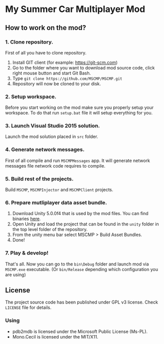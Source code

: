 # My Summer Car Multiplayer Mod

## How to work on the mod?

### 1. Clone repository.

First of all you have to clone repository.

1. Install GIT client (for example: https://git-scm.com)
2. Go to the folder where you want to download mod source code, click right mouse button and start Git Bash.
3. Type `git clone https://github.com/MSCMP/MSCMP.git`
4. Repository will now be cloned to your disk.

### 2. Setup workspace.

Before you start working on the mod make sure you properly setup your workspace. To do that run `setup.bat` file it will setup everything for you.

### 3. Launch Visual Studio 2015 solution.

Launch the mod solution placed in `src` folder.

### 4. Generate network messages.

First of all compile and run `MSCMPMessages` app. It will generate network messages file network code requires to compile.

### 5. Build rest of the projects.

Build `MSCMP`, `MSCMPInjector` and `MSCMPClient` projects.

### 6. Prepare mutliplayer data asset bundle.

1. Download Unity 5.0.0f4 that is used by the mod files. You can find binaries [here](https://unity3d.com/get-unity/download/archive).
2. Open Unity and load the project that can be found in the `unity` folder in the top level folder of the repository.
3. From the unity menu bar select MSCMP > Build Asset Bundles.
4. Done!

### 7. Play & develop!

That's all. Now you can go to the `bin\Debug` folder and launch mod via `MSCMP.exe` executable. (Or `bin/Release` depending which configuration you are using)

## License

The project source code has been published under GPL v3 license. Check `LICENSE` file for details.

### Using

* pdb2mdb is licensed under the Microsoft Public License (Ms-PL).
* Mono.Cecil is licensed under the MIT/X11.
